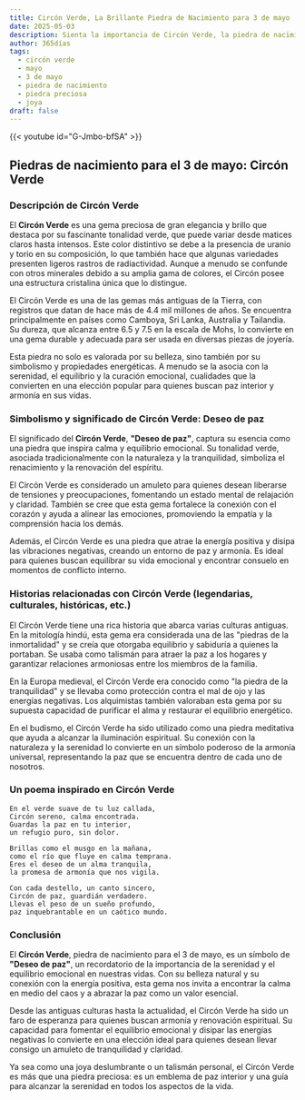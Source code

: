 ```yaml
---
title: Circón Verde, La Brillante Piedra de Nacimiento para 3 de mayo
date: 2025-05-03
description: Sienta la importancia de Circón Verde, la piedra de nacimiento de 3 de mayo que simboliza Deseo de paz. Deje que su belleza y significado iluminen su día.
author: 365días
tags:
  - circón verde
  - mayo
  - 3 de mayo
  - piedra de nacimiento
  - piedra preciosa
  - joya
draft: false
---
```


{{< youtube id="G-Jmbo-bfSA" >}}

## Piedras de nacimiento para el 3 de mayo: Circón Verde

### Descripción de Circón Verde

El **Circón Verde** es una gema preciosa de gran elegancia y brillo que destaca por su fascinante tonalidad verde, que puede variar desde matices claros hasta intensos. Este color distintivo se debe a la presencia de uranio y torio en su composición, lo que también hace que algunas variedades presenten ligeros rastros de radiactividad. Aunque a menudo se confunde con otros minerales debido a su amplia gama de colores, el Circón posee una estructura cristalina única que lo distingue.

El Circón Verde es una de las gemas más antiguas de la Tierra, con registros que datan de hace más de 4.4 mil millones de años. Se encuentra principalmente en países como Camboya, Sri Lanka, Australia y Tailandia. Su dureza, que alcanza entre 6.5 y 7.5 en la escala de Mohs, lo convierte en una gema durable y adecuada para ser usada en diversas piezas de joyería.

Esta piedra no solo es valorada por su belleza, sino también por su simbolismo y propiedades energéticas. A menudo se la asocia con la serenidad, el equilibrio y la curación emocional, cualidades que la convierten en una elección popular para quienes buscan paz interior y armonía en sus vidas.

### Simbolismo y significado de Circón Verde: Deseo de paz

El significado del **Circón Verde**, **"Deseo de paz"**, captura su esencia como una piedra que inspira calma y equilibrio emocional. Su tonalidad verde, asociada tradicionalmente con la naturaleza y la tranquilidad, simboliza el renacimiento y la renovación del espíritu.

El Circón Verde es considerado un amuleto para quienes desean liberarse de tensiones y preocupaciones, fomentando un estado mental de relajación y claridad. También se cree que esta gema fortalece la conexión con el corazón y ayuda a alinear las emociones, promoviendo la empatía y la comprensión hacia los demás.

Además, el Circón Verde es una piedra que atrae la energía positiva y disipa las vibraciones negativas, creando un entorno de paz y armonía. Es ideal para quienes buscan equilibrar su vida emocional y encontrar consuelo en momentos de conflicto interno.

### Historias relacionadas con Circón Verde (legendarias, culturales, históricas, etc.)

El Circón Verde tiene una rica historia que abarca varias culturas antiguas. En la mitología hindú, esta gema era considerada una de las "piedras de la inmortalidad" y se creía que otorgaba equilibrio y sabiduría a quienes la portaban. Se usaba como talismán para atraer la paz a los hogares y garantizar relaciones armoniosas entre los miembros de la familia.

En la Europa medieval, el Circón Verde era conocido como "la piedra de la tranquilidad" y se llevaba como protección contra el mal de ojo y las energías negativas. Los alquimistas también valoraban esta gema por su supuesta capacidad de purificar el alma y restaurar el equilibrio energético.

En el budismo, el Circón Verde ha sido utilizado como una piedra meditativa que ayuda a alcanzar la iluminación espiritual. Su conexión con la naturaleza y la serenidad lo convierte en un símbolo poderoso de la armonía universal, representando la paz que se encuentra dentro de cada uno de nosotros.

### Un poema inspirado en Circón Verde

```
En el verde suave de tu luz callada,  
Circón sereno, calma encontrada.  
Guardas la paz en tu interior,  
un refugio puro, sin dolor.  

Brillas como el musgo en la mañana,  
como el río que fluye en calma temprana.  
Eres el deseo de un alma tranquila,  
la promesa de armonía que nos vigila.  

Con cada destello, un canto sincero,  
Circón de paz, guardián verdadero.  
Llevas el peso de un sueño profundo,  
paz inquebrantable en un caótico mundo.  
```

### Conclusión

El **Circón Verde**, piedra de nacimiento para el 3 de mayo, es un símbolo de **"Deseo de paz"**, un recordatorio de la importancia de la serenidad y el equilibrio emocional en nuestras vidas. Con su belleza natural y su conexión con la energía positiva, esta gema nos invita a encontrar la calma en medio del caos y a abrazar la paz como un valor esencial.

Desde las antiguas culturas hasta la actualidad, el Circón Verde ha sido un faro de esperanza para quienes buscan armonía y renovación espiritual. Su capacidad para fomentar el equilibrio emocional y disipar las energías negativas lo convierte en una elección ideal para quienes desean llevar consigo un amuleto de tranquilidad y claridad.

Ya sea como una joya deslumbrante o un talismán personal, el Circón Verde es más que una piedra preciosa: es un emblema de paz interior y una guía para alcanzar la serenidad en todos los aspectos de la vida.